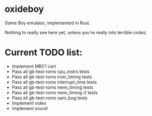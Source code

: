 # oxideboy

Game Boy emulator, implemented in Rust.

Nothing to really see here yet, unless you're really into terrible codez.

# Current TODO list:

 * Implement MBC1 cart
 * Pass all gb-test-roms cpu_instrs tests
 * Pass all gb-test-roms instr_timing tests
 * Pass all gb-test-roms interrupt_time tests
 * Pass all gb-test-roms mem_timing tests
 * Pass all gb-test-roms mem_timing-2 tests
 * Pass all gb-test-roms oam_bug tests
 * Implement video
 * Implement sound
